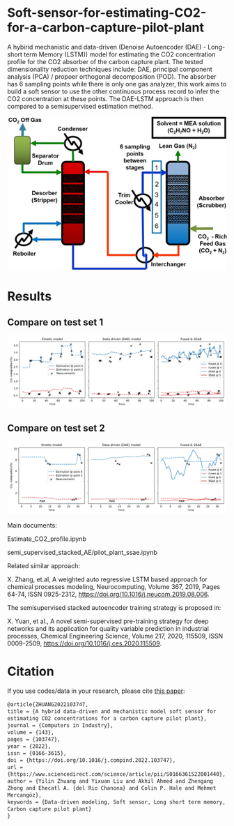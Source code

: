 # Soft-sensor-for-estimating-CO2-for-a-carbon-capture-pilot-plant
A hybirid mechanistic and data-driven (Denoise Autoencoder (DAE) - Long-short term Memory (LSTM)) model for estimating the CO2 concentration profile for the CO2 absorber of the carbon capture plant. The tested dimensionality reduction techniques include: DAE, principal component analysis (PCA) / propoer orthogonal decomposition (POD). The absorber has 6 sampling points while there is only one gas analyzer, this work aims to build a soft sensor to use the other continuous process record to infer the CO2 concentration at these points. The DAE-LSTM approach is then compared to a semisupervised estimation method. 

![Process scheme](images/pilot_plant.jpg)

# Results
## Compare on test set 1
![Set1](images/compare_set1.png)
## Compare on test set 2
![Set2](images/compare_set2.png)

Main documents:

Estimate_CO2_profile.ipynb

semi_supervised_stacked_AE/pilot_plant_ssae.ipynb

Related similar approach:

X. Zhang, et.al, A weighted auto regressive LSTM based approach for chemical processes modeling, Neurocomputing, Volume 367, 2019, Pages 64-74, ISSN 0925-2312, https://doi.org/10.1016/j.neucom.2019.08.006.

The semisupervised stacked autoencoder training strategy is proposed in:

X. Yuan, et al., A novel semi-supervised pre-training strategy for deep networks and its application for quality variable prediction in industrial processes, Chemical Engineering Science, Volume 217, 2020, 115509, ISSN 0009-2509, https://doi.org/10.1016/j.ces.2020.115509.

# Citation
If you use codes/data in your research, please cite [this paper](https://doi.org/10.1016/j.compind.2022.103747):
```
@article{ZHUANG2022103747,
title = {A hybrid data-driven and mechanistic model soft sensor for estimating CO2 concentrations for a carbon capture pilot plant},
journal = {Computers in Industry},
volume = {143},
pages = {103747},
year = {2022},
issn = {0166-3615},
doi = {https://doi.org/10.1016/j.compind.2022.103747},
url = {https://www.sciencedirect.com/science/article/pii/S0166361522001440},
author = {Yilin Zhuang and Yixuan Liu and Akhil Ahmed and Zhengang Zhong and Ehecatl A. {del Rio Chanona} and Colin P. Hale and Mehmet Mercangöz},
keywords = {Data-driven modeling, Soft sensor, Long short term memory, Carbon capture pilot plant}
}
```